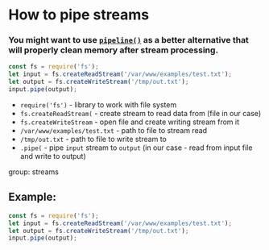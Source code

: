 # How to pipe streams

### You might want to use [`pipeline()`](https://onelinerhub.com/nodejs/how-to-pipeline-streams) as a better alternative that will properly clean memory after stream processing.

```js
const fs = require('fs');
let input = fs.createReadStream('/var/www/examples/test.txt');
let output = fs.createWriteStream('/tmp/out.txt');
input.pipe(output);
```

- `require('fs')` - library to work with file system
- `fs.createReadStream(` - create stream to read data from (file in our case)
- `fs.createWriteStream` - open file and create writing stream from it
- `/var/www/examples/test.txt` - path to file to stream read
- `/tmp/out.txt` - path to file to write stream to
- `.pipe(` - pipe `input` stream to `output` (in our case - read from input file and write to output)

group: streams

## Example: 
```js
const fs = require('fs');
let input = fs.createReadStream('/var/www/examples/test.txt');
let output = fs.createWriteStream('/tmp/out.txt');
input.pipe(output);
```

